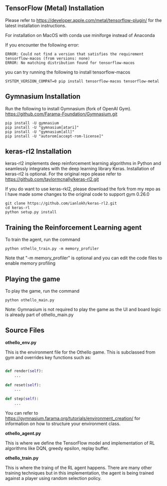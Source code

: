## TensorFlow (Metal) Installation

Please refer to <https://developer.apple.com/metal/tensorflow-plugin/> for the latest installation instructions.

For installation on MacOS with conda use miniforge instead of Anaconda

If you encounter the following error:
```commandline=bash
ERROR: Could not find a version that satisfies the requirement tensorflow-macos (from versions: none)
ERROR: No matching distribution found for tensorflow-macos
```
you can try running the following to install tensorflow-macos
```
SYSTEM_VERSION_COMPAT=0 pip install tensorflow-macos tensorflow-metal
```
## Gymnasium Installation

Run the following to install Gymnasium (fork of OpenAI Gym). https://github.com/Farama-Foundation/Gymnasium.git 

```commandline=console
pip install -U gymnasium
pip install -U "gymnasium[atari]"
pip install -U "gymnasium[all]"
pip install -U "autorom[accept-rom-license]"
```

## keras-rl2 Installation
keras-rl2 implements deep reinforcement learning algorithms in Python and seamlessly integrates with the deep learning library Keras. 
Installation of keras-rl2 is optional. For the original repo please refer to https://github.com/taylormcnally/keras-rl2.git

If you do want to use keras-rkl2, please download the fork from my repo as I have made some changes to the original code to support gym 0.26.0
```commandline=console
git clone https://github.com/ianlokh/keras-rl2.git
cd keras-rl
python setup.py install
```


## Training the Reinforcement Learning agent 

To train the agent, run the command

```
python othello_train.py -m memory_profiler
```

Note that "-m memory_profiler" is optional and you can edit the code files to enable memory profiling


## Playing the game

To play the game, run the command


```
python othello_main.py
```
Note: Gymnasium is not required to play the game as the UI and board logic is already part of othello_main.py

## Source Files

**othello_env.py**

This is the environment file for the Othello game.  This is subclassed from gym and overrides key functions such as:

```python

def render(self):
	...
	
def reset(self):
	...
	
def step(self):
	...
```

You can refer to <https://gymnasium.farama.org/tutorials/environment_creation/> for information on how to structure your environment class.


**othello_agent.py**

This is where we define the TensorFlow model and implementation of RL algorithms like DQN, greedy epsilon, replay buffer.


**othello_train.py**

This is where the traing of the RL agent happens.  There are many other training techniques but in this implementation, the agent is being trained against a player using random selection policy.


